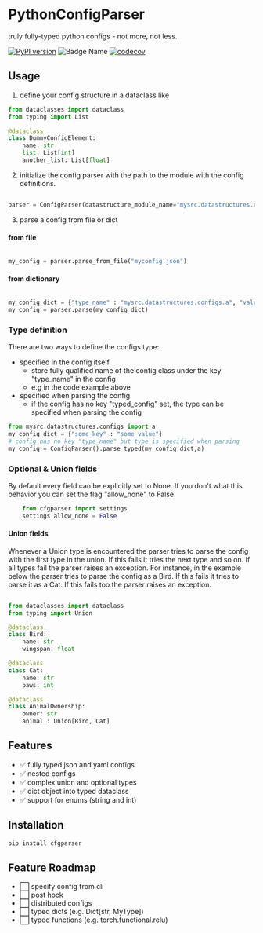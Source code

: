# PythonConfigParser


truly fully-typed python configs - not more, not less.
    
[![PyPI version](https://badge.fury.io/py/cfgparser.svg)](https://badge.fury.io/py/cfgparser)
![Badge Name](https://github.com/CaRniFeXeR/PythonConfigParser/actions/workflows/unittests.yml/badge.svg?branch=main&event=push)
[![codecov](https://codecov.io/gh/CaRniFeXeR/PythonConfigParser/main/graph/badge.svg)](https://codecov.io/gh/CaRniFeXeR/PythonConfigParser)


## Usage

1. define your config structure in a dataclass like

```python
from dataclasses import dataclass
from typing import List

@dataclass
class DummyConfigElement:
    name: str
    list: List[int]
    another_list: List[float]

```

2. initialize the config parser with the path to the module with the config definitions.


```python

parser = ConfigParser(datastructure_module_name="mysrc.datastructures.configs")
```

3. parse a config from file or dict

#### from file 



```python

my_config = parser.parse_from_file("myconfig.json")

```

#### from dictionary

```python

my_config_dict = {"type_name" : "mysrc.datastructures.configs.a", "value" : 1}
my_config = parser.parse(my_config_dict)

```


### Type definition
There are two ways to define the configs type:
- specified in the config itself
    - store fully qualified name of the config class under the key "type_name" in the config
    - e.g in the code example above
- specified when parsing the config
    - if the config has no key "typed_config" set, the type can be specified when parsing the config
    
```python
from mysrc.datastructures.configs import a
my_config_dict = {"some_key" : "some_value"}
# config has no key "type_name" but type is specified when parsing
my_config = ConfigParser().parse_typed(my_config_dict,a)

```

### Optional & Union fields
By default every field can be explicitly set to None. If you don't what this behavior you can set the flag "allow_none" to False.

```python
    from cfgparser import settings
    settings.allow_none = False
```

#### Union fields

Whenever a Union type is encountered the parser tries to parse the config with the first type in the union. If this fails it tries the next type and so on. If all types fail the parser raises an exception. For instance, in the example below the parser tries to parse the config as a Bird. If this fails it tries to parse it as a Cat. If this fails too the parser raises an exception.

```python

from dataclasses import dataclass
from typing import Union

@dataclass
class Bird:
    name: str
    wingspan: float

@dataclass
class Cat:
    name: str
    paws: int

@dataclass
class AnimalOwnership:
    owner: str
    animal : Union[Bird, Cat]

```

## Features

- ✅ fully typed json and yaml configs
- ✅ nested configs
- ✅ complex union and optional types
- ✅ dict object into typed dataclass
- ✅    support for enums (string and int)



## Installation

```bash
pip install cfgparser
```

## Feature Roadmap

- ⬜ specify config from cli
- ⬜ post hock
- ⬜ distributed configs
- ⬜ typed dicts (e.g. Dict[str, MyType])
- ⬜ typed functions (e.g. torch.functional.relu)
